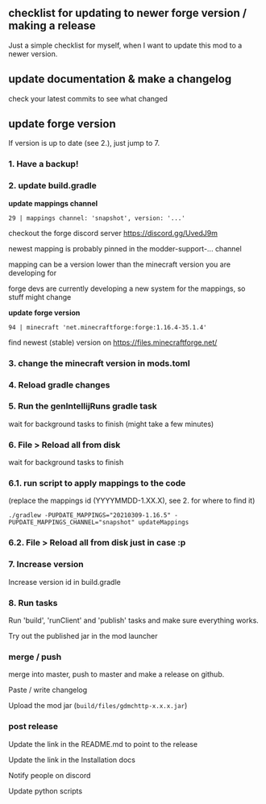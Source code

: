 
## checklist for updating to newer forge version / making a release

Just a simple checklist for myself, when I want to update this mod to a newer version.

## update documentation & make a changelog

check your latest commits to see what changed

## update forge version

If version is up to date (see 2.), just jump to 7.

### 1. Have a backup!

### 2. update build.gradle

**update mappings channel**

`29 | mappings channel: 'snapshot', version: '...'`
 
checkout the forge discord server https://discord.gg/UvedJ9m
 
newest mapping is probably pinned in the modder-support-... channel
 
mapping can be a version lower than the minecraft version you are developing for
 
forge devs are currently developing a new system for the mappings, so stuff might change

**update forge version**

`94 | minecraft 'net.minecraftforge:forge:1.16.4-35.1.4'`

find newest (stable) version on https://files.minecraftforge.net/

### 3. change the minecraft version in mods.toml

### 4. Reload gradle changes

### 5. Run the genIntellijRuns gradle task

wait for background tasks to finish (might take a few minutes)

### 6. File > Reload all from disk

wait for background tasks to finish

### 6.1. run script to apply mappings to the code

(replace the mappings id (YYYYMMDD-1.XX.X), see 2. for where to find it)
```
./gradlew -PUPDATE_MAPPINGS="20210309-1.16.5" -PUPDATE_MAPPINGS_CHANNEL="snapshot" updateMappings
```

### 6.2. File > Reload all from disk just in case :p


### 7. Increase version

Increase version id in build.gradle


### 8. Run tasks

Run 'build', 'runClient' and 'publish' tasks and make sure everything works.

Try out the published jar in the mod launcher

### merge / push

merge into master, push to master and make a release on github.

Paste / write changelog

Upload the mod jar (`build/files/gdmchttp-x.x.x.jar`)

### post release

Update the link in the README.md to point to the release

Update the link in the Installation docs

Notify people on discord

Update python scripts